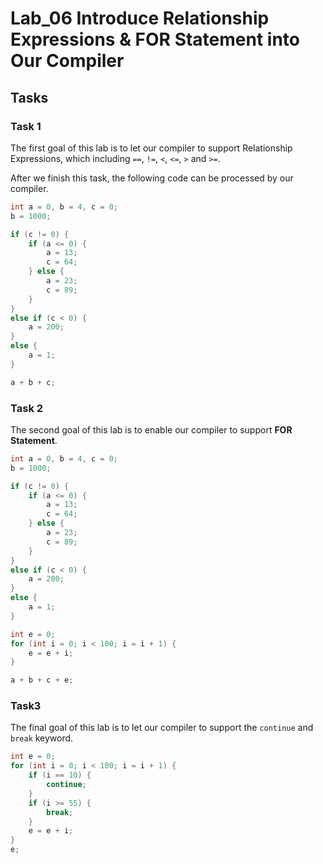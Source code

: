 # Lab_06 Introduce Relationship Expressions & FOR Statement into Our Compiler

## Tasks

### Task 1

The first goal of this lab is to let our compiler to support Relationship Expressions, which including `==`, `!=`, `<`, `<=`, `>` and `>=`.

After we finish this task, the following code can be processed by our compiler.

```C
int a = 0, b = 4, c = 0;
b = 1000;

if (c != 0) {
    if (a <= 0) {
        a = 13;
        c = 64;
    } else {
        a = 23;
        c = 89;
    }
} 
else if (c < 0) {
    a = 200;
}
else {
    a = 1;
}

a + b + c;
```

### Task 2

The second goal of this lab is to enable our compiler to support **FOR Statement**.

```C
int a = 0, b = 4, c = 0;
b = 1000;

if (c != 0) {
    if (a <= 0) {
        a = 13;
        c = 64;
    } else {
        a = 23;
        c = 89;
    }
} 
else if (c < 0) {
    a = 200;
}
else {
    a = 1;
}

int e = 0;
for (int i = 0; i < 100; i = i + 1) {
    e = e + i;
}

a + b + c + e;
```

### Task3

The final goal of this lab is to let our compiler to support the `continue` and `break` keyword.

```C
int e = 0;
for (int i = 0; i < 100; i = i + 1) {
    if (i == 10) {
        continue;
    }
    if (i >= 55) {
        break;
    }
    e = e + i;
}
e;
```